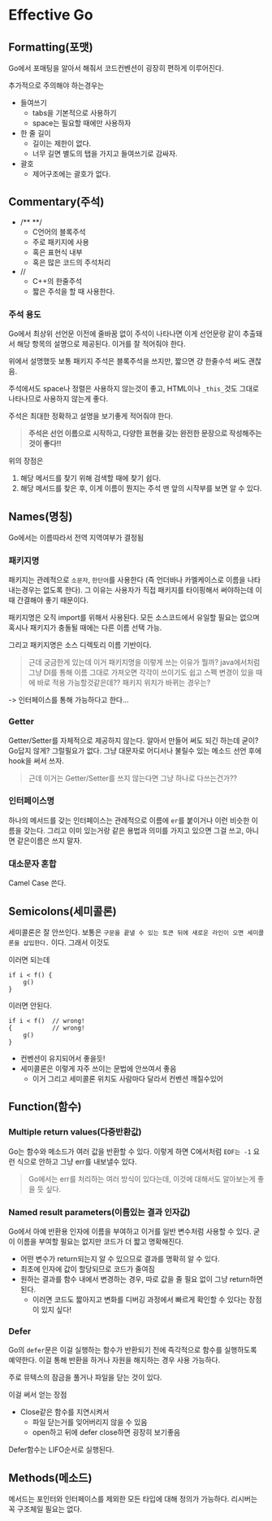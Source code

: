 # Effective Go

## Formatting(포맷)

Go에서 포매팅을 알아서 해줘서 코드컨벤션이 굉장히 편하게 이루어진다.

추가적으로 주의해야 하는경우는

* 들여쓰기
    * tabs을 기본적으로 사용하기
    * space는 필요할 때에만 사용하자
* 한 줄 길이
    * 길이는 제한이 없다.
    * 너무 길면 별도의 탭을 가지고 들여쓰기로 감싸자.
* 괄호
    * 제어구조에는 괄호가 없다.

## Commentary(주석)

* \/** **/
    * C언어의 블록주석
    * 주로 패키지에 사용
    * 혹은 표현식 내부
    * 혹은 많은 코드의 주석처리
* \//
    * C++의 한줄주석
    * 짧은 주석을 할 때 사용한다.

### 주석 용도

Go에서 최상위 선언문 이전에 줄바꿈 없이 주석이 나타나면 이게 선언문랑 같이 추출돼서 해당 항목의 설명으로 제공된다.
이거를 잘 적어줘야 한다.

위에서 설명했듯 보통 패키지 주석은 블록주석을 쓰지만, 짧으면 걍 한줄수석 써도 괜찮음.

주석에서도 space나 정렬은 사용하지 않는것이 좋고, HTML이나 `_this_`것도 그대로 나타나므로 사용하지 않는게 좋다.

주석은 최대한 정확하고 설명을 보기좋게 적어줘야 한다.

> **주석은 선언 이름으로 시작하고, 다양한 표현을 갖는 완전한 문장으로 작성해주는것이 좋다!!**

위의 장점은

1. 해당 메서드를 찾기 위해 검색할 때에 찾기 쉽다.
2. 해당 메서드를 찾은 후, 이게 이름이 뭔지는 주석 맨 앞의 시작부를 보면 알 수 있다.

## Names(명칭)

Go에서는 이름따라서 전역 지역여부가 결정됨

### 패키지명

패키지는 관례적으로 `소문자`, `한단어`를 사용한다 (즉 언더바나 카멜케이스로 이름을 나타내는경우는 없도록 한다).
그 이유는 사용자가 직접 패키지를 타이핑해서 써야하는데 이때 간결해야 좋기 때문이다.

패키지명은 오직 import를 위해서 사용된다.
모든 소스코드에서 유일할 필요는 없으며 혹시나 패키지가 충돌될 때에는 다른 이름 선택 가능.

그리고 패키지명은 소스 디렉토리 이름 기반이다.

> 근데 궁금한게 있는데 이거 패키지명을 이렇게 쓰는 이유가 뭘까?
> java에서처럼 그냥 DI를 통해 이름 그대로 가져오면 각각이 쓰이기도 쉽고 스펙 변경이 있을 때에 바로 적용 가능할것같은데??
> 패키지 위치가 바뀌는 경우는?

-> 인터페이스를 통해 가능하다고 한다...

### Getter

Getter/Setter를 자체적으로 제공하지 않는다.
알아서 만들어 써도 되긴 하는데 굳이? Go답지 않게? 그럴필요가 없다.
그냥 대문자로 어디서나 불릴수 있는 메소드 선언 후에 hook을 써서 쓰자.

> 근데 이거는 Getter/Setter를 쓰지 않는다면 그냥 하나로 다쓰는건가??

### 인터페이스명

하나의 메서드를 갖는 인터페이스는 관례적으로 이름에 `er`를 붙이거나 이런 비슷한 이름을 갖는다.
그리고 이미 있는거랑 같은 용법과 의미를 가지고 있으면 그걸 쓰고, 아니면 같은이름은 쓰지 말자.

### 대소문자 혼합

Camel Case 쓴다.

## Semicolons(세미콜론)

세미콜론은 잘 안쓰인다.
보통은 `구문을 끝낼 수 있는 토큰 뒤에 새로운 라인이 오면 세미콜론을 삽입한다.` 이다.
그래서 이것도

이러면 되는데

```
if i < f() {
    g()
}
```

이러면 안된다.

```
if i < f()  // wrong!
{           // wrong!
    g()
}
```

* 컨벤션이 유지되어서 좋을듯!
* 세미콜론은 이렇게 자주 쓰이는 문법에 안쓰여서 좋음
    * 이거 그리고 세미콜론 위치도 사람마다 달라서 컨벤션 깨질수있어

## Function(함수)

### Multiple return values(다중반환값)

Go는 함수와 메소드가 여러 값을 반환할 수 있다.
이렇게 하면 C에서처럼 `EOF는 -1` 요런 식으로 안하고 그냥 err를 내보낼수 있다.

> Go에서는 err를 처리하는 여러 방식이 있다는데, 이것에 대해서도 알아보는게 좋을 듯 싶다.

### Named result parameters(이름있는 결과 인자값)

Go에서 아예 반환용 인자에 이름을 부여하고 이거를 일반 변수처럼 사용할 수 있다.
굳이 이름을 부여할 필요는 없지만 코드가 더 짧고 명확해진다.

* 어떤 변수가 return되는지 알 수 있으므로 결과를 명확히 알 수 있다.
* 최초에 인자에 값이 할당되므로 코드가 줄여짐
* 원하는 결과를 함수 내에서 변경하는 경우, 따로 값을 줄 필요 없이 그냥 return하면 된다.
    * 이러면 코드도 짧아지고 변화를 디버깅 과정에서 빠르게 확인할 수 있다는 장점이 있지 싶다!

### Defer

Go의 `defer`문은 이걸 실행하는 함수가 반환되기 전에 즉각적으로 함수를 실행하도록 예약한다.
이걸 통해 반환을 하거나 자원을 해지하는 경우 사용 가능하다.

주로 뮤텍스의 잠금을 풀거나 파일을 닫는 것이 있다.

이걸 써서 얻는 장점

* Close같은 함수를 지연시켜서
    * 파일 닫는거를 잊어버리지 않을 수 있음
    * open하고 뒤에 defer close하면 굉장히 보기좋음

Defer함수는 LIFO순서로 실행된다.

## Methods(메소드)

메서드는 포인터와 인터페이스를 제외한 모든 타입에 대해 정의가 가능하다.
리시버는 꼭 구조체일 필요는 없다.

